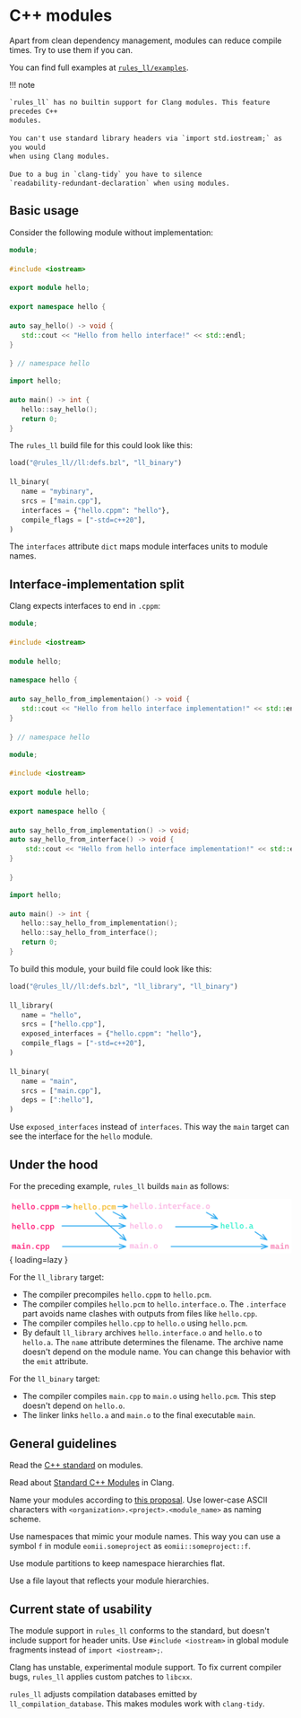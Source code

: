 # C++ modules

Apart from clean dependency management, modules can reduce compile times. Try to
use them if you can.

You can find full examples at [`rules_ll/examples`](https://github.com/eomii/rules_ll/tree/main/examples).

!!! note

    `rules_ll` has no builtin support for Clang modules. This feature precedes C++
    modules.

    You can't use standard library headers via `import std.iostream;` as you would
    when using Clang modules.

    Due to a bug in `clang-tidy` you have to silence
    `readability-redundant-declaration` when using modules.

## Basic usage

Consider the following module without implementation:

```cpp title="hello.cppm"
module;

#include <iostream>

export module hello;

export namespace hello {

auto say_hello() -> void {
   std::cout << "Hello from hello interface!" << std::endl;
}

} // namespace hello
```

```cpp title="main.cpp"
import hello;

auto main() -> int {
   hello::say_hello();
   return 0;
}
```

The `rules_ll` build file for this could look like this:

```python title="BUILD.bazel"
load("@rules_ll//ll:defs.bzl", "ll_binary")

ll_binary(
   name = "mybinary",
   srcs = ["main.cpp"],
   interfaces = {"hello.cppm": "hello"},
   compile_flags = ["-std=c++20"],
)
```

The `interfaces` attribute `dict` maps module interfaces units to module names.

## Interface-implementation split

Clang expects interfaces to end in `.cppm`:

```cpp title="hello.cpp"
module;

#include <iostream>

module hello;

namespace hello {

auto say_hello_from_implementaion() -> void {
   std::cout << "Hello from hello interface implementation!" << std::endl;
}

} // namespace hello
```

```cpp title="hello.cppm"
module;

#include <iostream>

export module hello;

export namespace hello {

auto say_hello_from_implementation() -> void;
auto say_hello_from_interface() -> void {
    std::cout << "Hello from hello interface implementation!" << std::endl;
}

}
```

```cpp title="main.cpp"
import hello;

auto main() -> int {
   hello::say_hello_from_implementation();
   hello::say_hello_from_interface();
   return 0;
}
```

To build this module, your build file could look like this:

```python title="BUILD.bazel"
load("@rules_ll//ll:defs.bzl", "ll_library", "ll_binary")

ll_library(
   name = "hello",
   srcs = ["hello.cpp"],
   exposed_interfaces = {"hello.cppm": "hello"},
   compile_flags = ["-std=c++20"],
)

ll_binary(
   name = "main",
   srcs = ["main.cpp"],
   deps = [":hello"],
)
```

Use `exposed_interfaces` instead of `interfaces`. This way the `main` target can
see the interface for the `hello` module.

## Under the hood

For the preceding example, `rules_ll` builds `main` as follows:

![Module compile paths](../images/modules_compile_paths.png){ loading=lazy }

For the `ll_library` target:

- The compiler precompiles `hello.cppm` to `hello.pcm`.
- The compiler compiles `hello.pcm` to `hello.interface.o`. The `.interface`
  part avoids name clashes with outputs from files like `hello.cpp`.
- The compiler compiles `hello.cpp` to `hello.o` using `hello.pcm`.
- By default `ll_library` archives `hello.interface.o` and `hello.o` to
  `hello.a`.  The `name` attribute determines the filename. The archive name
  doesn't depend on the module name. You can change this behavior with the
  `emit` attribute.

For the `ll_binary` target:

- The compiler compiles `main.cpp` to `main.o` using `hello.pcm`. This step
  doesn't depend on `hello.o`.
- The linker links `hello.a` and `main.o` to the final executable `main`.

## General guidelines

Read the [C++ standard](https://eel.is/c++draft/module) on modules.

Read about [Standard C++ Modules](https://clang.llvm.org/docs/StandardCPlusPlusModules.html)
in Clang.

Name your modules according to [this proposal](https://isocpp.org/files/papers/P1634R0.html).
Use lower-case ASCII characters with `<organization>.<project>.<module_name>` as
naming scheme.

Use namespaces that mimic your module names. This way you can use a symbol `f`
in module `eomii.someproject` as `eomii::someproject::f`.

Use module partitions to keep namespace hierarchies flat.

Use a file layout that reflects your module hierarchies.

## Current state of usability

The module support in `rules_ll` conforms to the standard, but doesn't include
support for header units. Use `#include <iostream>` in global module fragments
instead of `import <iostream>;`.

Clang has unstable, experimental module support. To fix current compiler bugs,
`rules_ll` applies custom patches to `libcxx`.

`rules_ll` adjusts compilation databases emitted by `ll_compilation_database`.
This makes modules work with `clang-tidy`.
